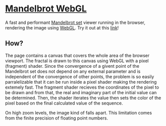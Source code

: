 # [Mandelbrot WebGL](https://akosseres.github.io/mandelbrot-web/)
A fast and performant [Mandelbrot set](https://en.wikipedia.org/wiki/Mandelbrot_set) viewer running in the browser, rendering the image using [WebGL](https://en.wikipedia.org/wiki/WebGL).
Try it out at this [link](https://akosseres.github.io/mandelbrot-web/)!
## How?
The page contains a canvas that covers the whole area of the browser viewport. The fractal is drawn to this canvas using WebGL with a pixel (fragment) shader. Since the convergence of a givent point of the Mandelbrot set does not depend on any external parameter and is independent of the convergence of other points, the problem is so easily parralelizable that it can be run inside a pixel shader making the rendering extemely fast. The fragment shader recieves the coordinates of the pixel to be drawn and from that, the real and imaginary part of the initial value can be determined. Then, the shader iterates the value then sets the color of the pixel based on the final calculated value of the sequence.

On high zoom levels, the image kind of falls apart. This limitation comes from the finite precision of floating point numbers.
